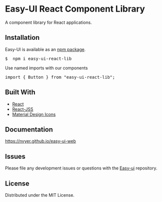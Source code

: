 # Easy-UI React Component Library

A component library for React applications.

## Installation

Easy-UI is available as an [npm package](https://www.npmjs.com/package/easy-ui-react-lib).

<pre>
$  npm i easy-ui-react-lib
</pre>

Use named imports with our components

<pre>
import { Button } from "easy-ui-react-lib";
</pre>

## Built With

- [React](https://reactjs.org/)
- [React-JSS](https://cssinjs.org/react-jss/?v=v10.7.1)
- [Material Design Icons](https://github.com/Templarian/MaterialDesign)

## Documentation

https://nvyer.github.io/easy-ui-web

## Issues

Please file any development issues or questions with the [Easy-ui](https://github.com/aca-dec-2020/ui-lib) repository.

## License

Distributed under the MIT License.
